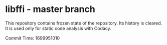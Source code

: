 # libffi - master branch

This repository contains frozen state of the repository.
Its history is cleared. It is used only for static code
analysis with Codacy.

Commit Time: 1699951010